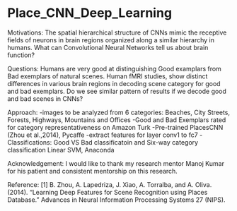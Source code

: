 # Place_CNN_Deep_Learning

Motivations:
The spatial hierarchical structure of CNNs mimic the receptive fields of neurons in brain regions organized along a similar hierarchy in humans. What can Convolutional Neural Networks tell us about brain function?

Questions: 
Humans are very good at distinguishing Good examplars from Bad exemplars of natural scenes. Human fMRI studies, show distinct differences in various brain regions in decoding scene category for good and bad exemplars. Do we see similar pattern of results if we decode good and bad scenes in CNNs?

Approach:
-images to be analyzed from 6 categories: Beaches, City Streets, Forests, Highways, Mountains and Offices
-Good and Bad Exemplars rated for category representativeness on Amazon Turk
-Pre-trained PlacesCNN (Zhou et al.,2014), Pycaffe
-extract features for layer conv1 to fc7
-Classifications: Good VS Bad classificatoin and Six-way category classification 
Linear SVM, Anaconda

Acknowledgement:
I would like to thank my research mentor Manoj Kumar for his patient and consistent mentorship on this research. 

Reference: 
[1] B. Zhou, A. Lapedriza, J. Xiao, A. Torralba, and A. Oliva. (2014). “Learning Deep Features for Scene Recognition using Places Database.” Advances in Neural Information Processing Systems 27 (NIPS).


